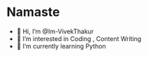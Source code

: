 # Namaste


- 👋 Hi, I’m @Im-VivekThakur
- 👀 I’m interested in Coding , Content Writing
- 🌱 I’m currently learning Python


